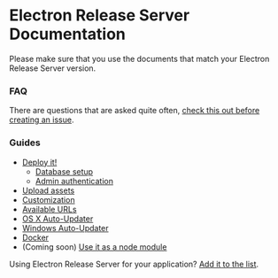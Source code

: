 # Electron Release Server Documentation
Please make sure that you use the documents that match your Electron Release Server version.

### FAQ
There are questions that are asked quite often, [check this out before creating an issue](faq.md).

### Guides
- [Deploy it!](deploy.md)
  - [Database setup](database.md)
  - [Admin authentication](authentication.md)
- [Upload assets](assets.md)
- [Customization](customization.md)
- [Available URLs](urls.md)
- [OS X Auto-Updater](update-osx.md)
- [Windows Auto-Updater](update-windows.md)
- [Docker](docker.md)
- (Coming soon) [Use it as a node module](module.md)

Using Electron Release Server for your application? [Add it to the list](using-it.md).
